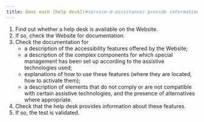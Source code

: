 ```yaml
---
title: Does each [help desk](#service-d-assistance) provide information about the [accessibility features](#fonctionnalite-d-accessibilite) and accessibility compatibility described in the [documentation](#documentation) of the Website?
---
```


1. Find out whether a help desk is available on the Website.
2. If so, check the Website for documentation.
3. Check the documentation for 
	- a description of the accessibility features offered by the Website;
	- a description of the complex components for which special management has been set up according to the assistive technologies used;
	- explanations of how to use these features (where they are located, how to activate them);
	- a description of elements that do not comply or are not compatible with certain assistive technologies, and the presence of alternatives where appropriate.
4. Check that the help desk provides information about these features.
5. If so, the test is validated.